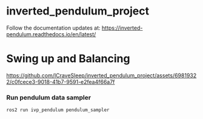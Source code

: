 

# inverted_pendulum_project
Follow the documentation updates at: https://inverted-pendulum.readthedocs.io/en/latest/


# Swing up and Balancing
https://github.com/ICraveSleep/inverted_pendulum_project/assets/69819322/c0fcece3-9018-41b7-9591-e2fea4f66a7f


### Run pendulum data sampler ###
    
    ros2 run ivp_pendulum pendulum_sampler 
